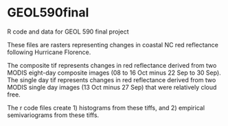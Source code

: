 # GEOL590final
R code and data for GEOL 590 final project

These files are rasters representing changes in coastal NC red reflectance following Hurricane Florence.

The composite tif represents changes in red reflectance derived from two MODIS eight-day composite images (08 to 16 Oct minus 22 Sep to 30 Sep).
The single day tif represents changes in red reflectance derived from two MODIS single day images (13 Oct minus 27 Sep) that were relatively cloud free. 

The r code files create 1) histograms from these tiffs, and 2) empirical semivariograms from these tiffs. 
